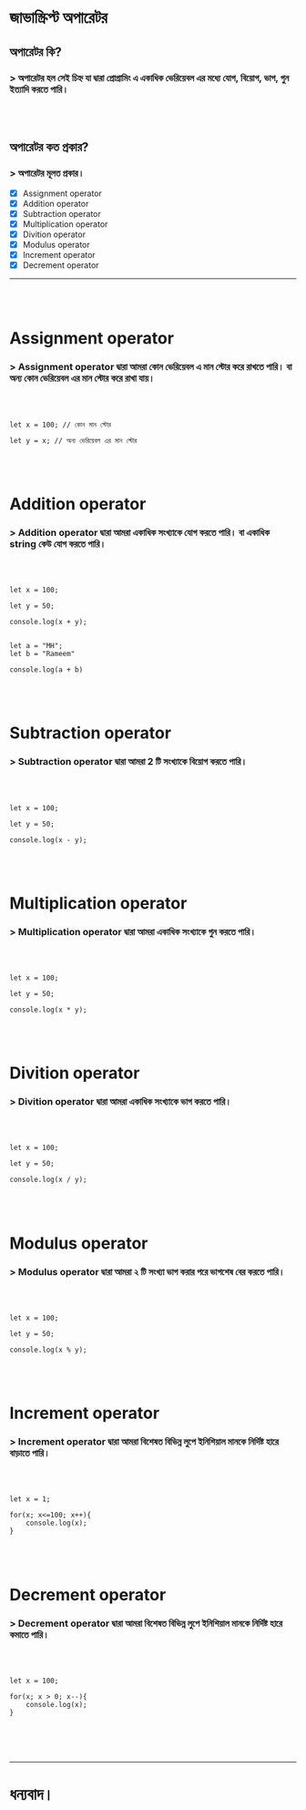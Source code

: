 # জাভাস্ক্রিপ্ট অপারেটর

## অপারেটর কি?
### > অপারেটর হল সেই চিহ্ন যা দ্বারা প্রোগ্রামিং এ একাধিক ভেরিয়েবল এর মধ্যে যোগ, বিয়োগ, ভাগ, গুন ইত্যাদি করতে পারি। 

<br>
<br>


## অপারেটর কত প্রকার?

### > অপারেটর মূলত প্রকার।

- [x] Assignment operator
- [x] Addition operator
- [x] Subtraction operator
- [x] Multiplication operator
- [x] Divition operator
- [x] Modulus operator
- [x] Increment operator
- [x] Decrement operator
---


<br>
<br>

# Assignment operator

### > Assignment operator দ্বারা আমরা কোন ভেরিয়েবল এ মান স্টোর করে রাখতে পারি। বা অন্য কোন ভেরিয়েবল এর মান স্টোর করে রাখা যায়। 

<br>
<br>


```
let x = 100; // কোন মান স্টোর

let y = x; // অন্য ভেরিয়েবল এর মান স্টোর
```

<br>
<br>

# Addition operator

### > Addition operator দ্বারা আমরা একাধিক সংখ্যাকে যোগ করতে পারি। বা একাধিক string কেউ যোগ করতে পারি। 

<br>
<br>


```
let x = 100; 

let y = 50; 

console.log(x + y);


let a = "MH";
let b = "Rameem"

console.log(a + b)
```

<br>
<br>

# Subtraction operator

### > Subtraction operator দ্বারা আমরা 2 টি সংখ্যাকে বিয়োগ করতে পারি।

<br>
<br>


```
let x = 100; 

let y = 50; 

console.log(x - y);
```


<br>
<br>

# Multiplication operator

### > Multiplication operator দ্বারা আমরা একাধিক সংখ্যাকে গুন করতে পারি।

<br>
<br>


```
let x = 100; 

let y = 50; 

console.log(x * y);
```


<br>
<br>

# Divition operator

### > Divition operator দ্বারা আমরা একাধিক সংখ্যাকে ভাগ করতে পারি।

<br>
<br>


```
let x = 100; 

let y = 50; 

console.log(x / y);
```

<br>
<br>

# Modulus operator

### > Modulus operator দ্বারা আমরা ২ টি সংখ্যা ভাগ করার পরে ভাগশেষ বের করতে পারি।

<br>
<br>


```
let x = 100; 

let y = 50; 

console.log(x % y);
```


<br>
<br>

# Increment operator

### > Increment operator দ্বারা আমরা বিশেষত বিভিন্ন লুপে ইনিশিয়াল মানকে নির্দিষ্ট হারে বাড়াতে পারি।

<br>
<br>


```
let x = 1;

for(x; x<=100; x++){
    console.log(x);
}
```


<br>
<br>

# Decrement operator

### > Decrement operator দ্বারা আমরা বিশেষত বিভিন্ন লুপে ইনিশিয়াল মানকে নির্দিষ্ট হারে কমাতে পারি।

<br>
<br>


```
let x = 100;

for(x; x > 0; x--){
    console.log(x);
}
```


<br>
<br>
<br>


---
# ধন্যবাদ।
